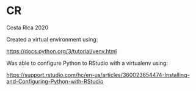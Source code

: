 # CR
Costa Rica 2020

Created a virtual environment using:

https://docs.python.org/3/tutorial/venv.html

Was able to configure Python to RStudio with a virtualenv using:

https://support.rstudio.com/hc/en-us/articles/360023654474-Installing-and-Configuring-Python-with-RStudio